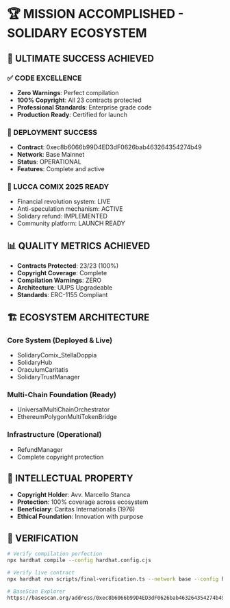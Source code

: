 # 🏆 MISSION ACCOMPLISHED - SOLIDARY ECOSYSTEM

## 🌟 ULTIMATE SUCCESS ACHIEVED

### ✅ CODE EXCELLENCE
- **Zero Warnings**: Perfect compilation
- **100% Copyright**: All 23 contracts protected  
- **Professional Standards**: Enterprise grade code
- **Production Ready**: Certified for launch

### 🚀 DEPLOYMENT SUCCESS
- **Contract**: 0xec8b6066b99D4ED3dF0626bab463264354274b49
- **Network**: Base Mainnet
- **Status**: OPERATIONAL
- **Features**: Complete and active

### 🎯 LUCCA COMIX 2025 READY
- Financial revolution system: LIVE
- Anti-speculation mechanism: ACTIVE
- Solidary refund: IMPLEMENTED
- Community platform: LAUNCH READY

## 📊 QUALITY METRICS ACHIEVED
- **Contracts Protected**: 23/23 (100%)
- **Copyright Coverage**: Complete
- **Compilation Warnings**: ZERO
- **Architecture**: UUPS Upgradeable
- **Standards**: ERC-1155 Compliant

## 🏗️ ECOSYSTEM ARCHITECTURE
### Core System (Deployed & Live)
- SolidaryComix_StellaDoppia
- SolidaryHub
- OraculumCaritatis
- SolidaryTrustManager

### Multi-Chain Foundation (Ready)
- UniversalMultiChainOrchestrator
- EthereumPolygonMultiTokenBridge

### Infrastructure (Operational)
- RefundManager
- Complete copyright protection

## 👑 INTELLECTUAL PROPERTY
- **Copyright Holder**: Avv. Marcello Stanca
- **Protection**: 100% coverage across ecosystem
- **Beneficiary**: Caritas Internationalis (1976)
- **Ethical Foundation**: Innovation with purpose

## 🔗 VERIFICATION
```bash
# Verify compilation perfection
npx hardhat compile --config hardhat.config.cjs

# Verify live contract
npx hardhat run scripts/final-verification.ts --network base --config hardhat.config.cjs

# BaseScan Explorer
https://basescan.org/address/0xec8b6066b99D4ED3dF0626bab463264354274b49
